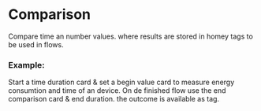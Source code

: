 # Comparison

Compare time an number values. where results are stored in homey tags to be used in flows.

### Example:

Start a time duration card & set a begin value card to measure energy consumtion and time of an device.
On de finished flow use the end comparison card & end duration. the outcome is available as tag.
